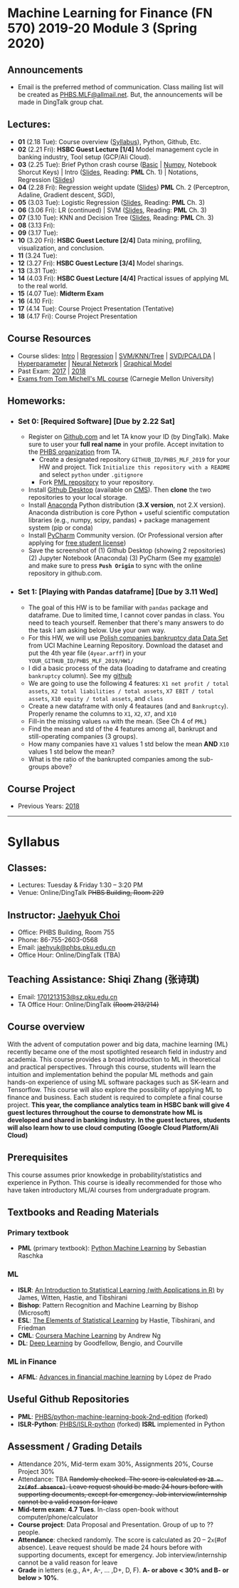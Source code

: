 # Machine Learning for Finance (FN 570) 2019-20 Module 3 (Spring 2020)

## Announcements
* Email is the preferred method of communication. Class mailing list will be created as PHBS.MLF@allmail.net. But, the announcements will be made in DingTalk group chat.
<!--
* [Midterm exam solution](files/MLF2018_Midterm.pdf) is uploaded
* Midterm exam on Friday will be in __Rm 321__ 
* Python Crash Course will be on 9.12 (Wed) **1:30 PM**. Class mailing list created.
-->

## Lectures:
* __01__ (2.18 Tue): Course overview ([Syllabus](#syllabus)), Python, Github, Etc.
* __02__ (2.21 Fri): __HSBC Guest Lecture [1/4]__ Model management cycle in banking industry, Tool setup (GCP/Ali Cloud).
* __03__ (2.25 Tue): Brief Python crash course ([Basic](py/PythonCrashCourse_Derek_Banas.ipynb) | [Numpy](py/PythonCrashCourse_Numpy.ipynb), Notebook Shorcut Keys) | 
Intro ([Slides](files/MLF_Intro.pdf), Reading: __PML__ Ch. 1) | Notations, Regression ([Slides](files/MLF_Regression.pdf))
* __04__ (2.28 Fri): Regression weight update ([Slides](files/MLF_Regression.pdf)) __PML__ Ch. 2 (Perceptron, Adaline, Gradient descent, SGD), 
* __05__ (3.03 Tue): Logistic Regression ([Slides](files/MLF_Regression.pdf), Reading: __PML__ Ch. 3) 
* __06__ (3.06 Fri): LR (continued) | SVM ([Slides](files/MLF_SVM_KNN_Tree.pdf), Reading: __PML__ Ch. 3) 
* __07__ (3.10 Tue): KNN and Decision Tree ([Slides](files/MLF_SVM_KNN_Tree.pdf), Reading: __PML__ Ch. 3) 
* __08__ (3.13 Fri):
* __09__ (3.17 Tue):
* __10__ (3.20 Fri): __HSBC Guest Lecture [2/4]__ Data mining, profiling, visualization, and conclusion. 
* __11__ (3.24 Tue):
* __12__ (3.27 Fri): __HSBC Guest Lecture [3/4]__ Model sharings.
* __13__ (3.31 Tue):
* __14__ (4.03 Fri): __HSBC Guest Lecture [4/4]__ Practical issues of applying ML to the real world.
* __15__ (4.07 Tue): __Midterm Exam__
* __16__ (4.10 Fri):
* __17__ (4.14 Tue): Course Project Presentation (Tentative)
* __18__ (4.17 Fri): Course Project Presentation
<!--
* __18__ (11.09 Fri) 
* __17__ (11.06 Tues): Tensorflow / Keras ([XOR](py/TF_Keras_XOR.ipynb), [Iris](py/Keras_Iris.ipynb) based on [here](https://machinelearningmastery.com/multi-class-classification-tutorial-keras-deep-learning-library/))
* __16__ (11.02 Fri): Neural Network ([Slides](files/MLF_Neural_Network.pdf)), ML-related research presentation (LOOLSM)
* __15__ (10.30 Tues): Use of sklearn in __PML__ Ch. 10, Neural Network ([Slides](files/MLF_Neural_Network.pdf))
* __14__ (10.26 Fri): Use of sklearn in __PML__ Ch. 5/6/7
* __13__ (10.23 Tues): [Course Project Proposal](Project.md)
* __12__ (10.19 Fri): Midterm exam (Rm 321) ([Solution](files/MLF2018_Midterm.pdf))
* __NO CLASS__ on __10.16 Tues__
* __11__ (10.12 Fri): Confusion matrix, ROC curve, LOOCV ([Slides](files/MLF_Bias_Variance_Metric.pdf))
* __10__ (10.09 Tues): SVD/PCA/LDA ([Slides](files/MLF_SVD_PCA_LDA.pdf)) __PML__ Ch. 5, Hyperparameters ([Slides](files/MLF_Bias_Variance_Metric.pdf)) __PML__ Ch. 6
* __09__ (09.28 Fri): Data Preprocessing __PML__ Ch. 4, SVD/PCA/LDA ([Slides](files/MLF_SVD_PCA_LDA.pdf)) __PML__ Ch. 5
* __08__ (09.25 Tues): Kernel SVM/Bagging/RF ([Slides](files/MLF_SVM_KNN_Tree.pdf)) __PML__ Ch. 3
* __07__ (09.21 Fri): 
* __06__ (09.18 Tues): 
* __05__ (09.14 Fri): 
* __04__ (__09.12 Wed__ instead of __10.16 Tues__): More [cheatsheets](https://ehmatthes.github.io/pcc/cheatsheets/README.html) also available in [MLF CMS](http://cms.phbs.pku.edu.cn/claroline/document/document.php?cidReset=true&cidReq=FN570).
* __03__ (09.11 Tues): 
* __02__ (09.07 Fri): 
* __01__ (09.04 Tues): 
-->

## Course Resources
* Course slides: [Intro](files/MLF_Intro.pdf) | [Regression](files/MLF_Regression.pdf) | [SVM/KNN/Tree](files/MLF_SVM_KNN_Tree.pdf) | [SVD/PCA/LDA](files/MLF_SVD_PCA_LDA.pdf) | [Hyperparameter](files/MLF_Bias_Variance_Metric.pdf) | [Neural Network](files/MLF_Neural_Network.pdf) | [Graphical Model](files/MLF_Graphical_Model.pdf)
* Past Exam: [2017](files/MLF2017_Midterm.pdf) | [2018](files/MLF2018_Midterm.pdf)
* [Exams from Tom Michell's ML course](http://www.cs.cmu.edu/~tom/10701_sp11/prev.shtml) (Carnegie Mellon University)

## Homeworks:
* ### __Set 0: [Required Software]__ [Due by 2.22 Sat]
  * Register on [Github.com](https://github.com/) and let TA know your ID (by DingTalk). Make sure to user your __full real name__ in your profile. Accept invitation to the [PHBS organization](https://github.com/orgs/PHBS/people) from TA. 
    * Create a designated repository `GITHUB_ID/PHBS_MLF_2019` for your HW and project. Tick `Initialize this repository with a README` and select `python` under `.gitignore`
    * Fork [PML repository](https://github.com/PHBS/python-machine-learning-book-2nd-edition) to your repository.
  * Install [Github Desktop](https://desktop.github.com/) (available on [CMS](http://cms.phbs.pku.edu.cn/claroline/course/index.php?cid=FN570)). Then __clone__ the two repositories to your local storage.
  * Install [Anaconda](https://www.anaconda.com/download/) Python distribution (__3.X version__, not 2.X version). Anaconda distribution is core Python + useful scientific computation libraries (e.g., numpy, scipy, pandas) + package management system (pip or conda)
  * Install [PyCharm](https://www.jetbrains.com/pycharm/) Community version. (Or Professional version after applying for [free student license](https://www.jetbrains.com/student/))
  * Save the screenshot of (1) Github Desktop (showing 2 repositories) (2) Jupyter Notebook (Anaconda) (3) PyCharm (See my [example](https://github.com/jaehyukchoi/PHBS_MLF_2019/tree/master/HW0)) and make sure to press __`Push Origin`__ to sync with the online repository in github.com.
* ### __Set 1: [Playing with Pandas dataframe]__ [Due by 3.11 Wed]
  * The goal of this HW is to be familiar with `pandas` package and dataframe. Due to limited time, I cannot cover pandas in class. You need to teach yourself. Remenber that there's many answers to do the task I am asking below. Use your own way.
  * For this HW, we will use [Polish companies bankruptcy data Data Set](http://archive.ics.uci.edu/ml/datasets/Polish+companies+bankruptcy+data) from UCI Machine Learning Repository. Download the dataset and put the 4th year file (`4year.arff`) in your `YOUR_GITHUB_ID/PHBS_MLF_2019/HW1/`
  * I did a basic process of the data (loading to dataframe and creating `bankruptcy` column). See my [github](https://github.com/jaehyukchoi/PHBS_MLF_2019/tree/master/HW1/)
  * We are going to use the following 4 features:
  `X1 net profit / total assets`, `X2 total liabilities / total assets`, `X7 EBIT / total assets`, `X10 equity / total assets`, and `class`
  * Create a new dataframe with only 4 feataures (and and `Bankruptcy`). Properly rename the columns to `X1`, `X2`, `X7`, and `X10`
  * Fill-in the missing values `na` with the mean. (See Ch 4 of `PML`)
  * Find the mean and std of the 4 features among all, bankrupt and still-operating companies (3 groups).
  * How many companies have `X1` values 1 std below the mean __AND__ `X10` values 1 std below the mean?
  * What is the ratio of the bankrupted companies among the sub-groups above?
  
## Course Project
* Previous Years: [2018](past-years/2018.M1/Project.md)
<!--
* ### Data Proposal [__10.23 Tues__ class]
* ### Presentation [__11.09 Fri__ class]
-->

***
# Syllabus

## Classes:
* Lectures: Tuesday & Friday 1:30 – 3:20 PM
* Venue: Online/DingTalk ~~PHBS Building, Room 229~~

## Instructor: [Jaehyuk Choi](http://www.jaehyukchoi.net/phbs_en)
* Office: PHBS Building, Room 755
* Phone: 86-755-2603-0568
* Email: jaehyuk@phbs.pku.edu.cn
* Office Hour: Online/DingTalk (TBA)

## Teaching Assistance: Shiqi Zhang (张诗琪)
* Email: 1701213153@sz.pku.edu.cn
* TA Office Hour: Online/DingTalk ~~(Room 213/214)~~

## Course overview
With the advent of computation power and big data, machine learning (ML) recently became one of the most spotlighted research field in industry and academia. This course provides a broad introduction to ML in theoretical and practical perspectives. Through this course, students will learn the intuition and implementation behind the popular ML methods and gain hands-on experience of using ML software packages such as SK-learn and Tensorflow. This course will also explore the possibility of applying ML to finance and business. Each student is required to complete a final course project. 
__This year, the compliance analytics team in HSBC bank will give 4 guest lectures thrroughout the course to demonstrate how ML is developed and shared in banking industry. In the guest lectures, students will also learn how to use cloud computing (Google Cloud Platform/Ali Cloud)__

## Prerequisites
This course assumes prior knowkedge in probability/statistics and experience in Python. This course is ideally recommended for those who have taken introductory ML/AI courses from undergraduate program.

##  Textbooks and Reading Materials
### Primary textbook
* __PML__ (primary textbook): [Python Machine Learning](https://github.com/PHBS/python-machine-learning-book-2nd-edition) by Sebastian Raschka
### ML
* __ISLR__: [An Introduction to Statistical Learning (with Applications in R)](http://faculty.marshall.usc.edu/gareth-james/ISL/) by James, Witten, Hastie, and Tibshirani
* __Bishop__: Pattern Recognition and Machine Learning by Bishop (Microsoft)
* __ESL__:  [The Elements of Statistical Learning](https://web.stanford.edu/~hastie/ElemStatLearn/) by Hastie, Tibshirani, and Friedman
* __CML__: [Coursera Machine Learning](https://www.coursera.org/learn/machine-learning) by Andrew Ng
* __DL__: [Deep Learning](http://www.deeplearningbook.org/) by Goodfellow, Bengio, and Courville
### ML in Finance
* __AFML__: [Advances in financial machine learning](https://www.amazon.com/Advances-Financial-Machine-Learning-Marcos/dp/1119482089) by López de Prado
<!--
* __JPM-AI__: [Big Data and AI Strategies](http://valuesimplex.com/articles/JPM.pdf) by J.P. Morgan
-->

## Useful Github Repositories
* __PML__: [PHBS/python-machine-learning-book-2nd-edition](https://github.com/PHBS/python-machine-learning-book-2nd-edition) (forked)
* __ISLR-Python__: [PHBS/ISLR-python](https://github.com/PHBS/ISLR-python) (forked) __ISRL__ implemented in Python

## Assessment / Grading Details
* Attendance 20%, Mid-term exam 30%, Assignments 20%, Course Project 30%
* Attendance: TBA ~~Randomly checked. The score is calculated as __`20 – 2x(#of absence)`__. Leave request should be made 24 hours before with supporting documents, except for emergency. Job interview/internship cannot be a valid reason for leave~~
* __Mid-term exam__: __4.7 Tues__. In-class open-book without computer/phone/calculator
* __Course project__: Data Proposal and Presentation. Group of up to ?? people.
* __Attendance__: checked randomly. The score is calculated as 20 – 2`x`(#of absence). Leave request should be made 24 hours before with supporting documents, except for emergency. Job interview/internship cannot be a valid reason for leave
* __Grade__ in letters (e.g., A+, A-, ... ,D+, D, F). __A- or above < 30% and B- or below > 10%__.

